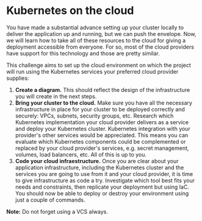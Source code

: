 # Kubernetes on the cloud

You have made a substantial advance setting up your cluster locally to deliver the application up and running, but we can push the envelope. Now, we will learn how to take all of these resources to the cloud for giving a deployment accessible from everyone. For so, most of the cloud providers have support for this technology and those are pretty similar.

This challenge aims to set up the cloud environment on which the project will run using the Kubernetes services your preferred cloud provider supplies:

1. **Create a diagram.** This should reflect the design of the infrastructure you will create in the next steps. 
2. **Bring your cluster to the cloud.** Make sure you have all the necessary infrastructure in place for your cluster to be deployed correctly and securely: VPCs, subnets, security groups, etc. Research which Kubernetes implementation your cloud provider delivers as a service and deploy your Kubernetes cluster. Kubernetes integration with your provider's other services would be appreciated. This means you can evaluate which Kubernetes components could be complemented or replaced by your cloud provider's services, e.g. secret management, volumes, load balancers, etc. All of this is up to you. 
3. **Code your cloud infraestructure.** Once you are clear about your application infrastructure, including the Kubernetes cluster and the services you are going to use from it and your cloud provider, it is time to give infrastructure as code a try. Investigate which tool best fits your needs and constraints, then replicate your deployment but using IaC. You should now be able to deploy or destroy your environment using just a couple of commands.

**Note:** Do not forget using a VCS always.
